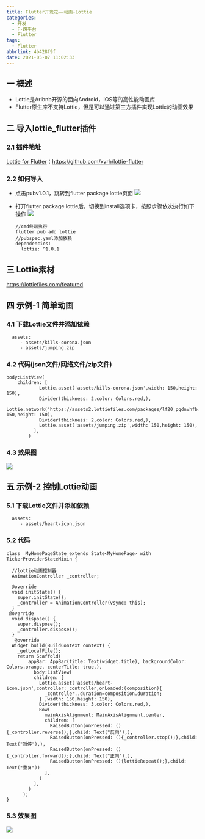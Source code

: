 ```yaml
---
title: Flutter开发之——动画-Lottie
categories:
  - 开发
  - F-跨平台
  - Flutter
tags:
  - Flutter
abbrlink: 4b428f9f
date: 2021-05-07 11:02:33
---
```

## 一 概述

* Lottie是Aribnb开源的面向Android，iOS等的高性能动画库
* Flutter原生库不支持Lottie，但是可以通过第三方插件实现Lottie的动画效果

<!--more-->

## 二 导入lottie_flutter插件

### 2.1 插件地址

[Lottie for Flutter](https://github.com/xvrh/lottie-flutter)：https://github.com/xvrh/lottie-flutter

### 2.2 如何导入

* 点击pubv1.0.1，跳转到flutter package lottie页面
![][1]

* 打开flutter package lottie后，切换到install选项卡，按照步骤依次执行如下操作
  ![][2]
  
  ```
  //cmd终端执行
  flutter pub add lottie
  //pubspec.yaml添加依赖
  dependencies:
    lottie: ^1.0.1
  ```

## 三 Lottie素材

https://lottiefiles.com/featured

## 四 示例-1 简单动画

### 4.1  下载Lottie文件并添加依赖

```
  assets:
     - assets/kills-corona.json
     - assets/jumping.zip
```

### 4.2 代码(json文件/网络文件/zip文件)

```
body:ListView(
    children: [
            Lottie.asset('assets/kills-corona.json',width: 150,height: 150),
            Divider(thickness: 2,color: Colors.red,),
            Lottie.network('https://assets2.lottiefiles.com/packages/lf20_pqdnvhfb.json',width: 150,height: 150),
            Divider(thickness: 2,color: Colors.red,),
            Lottie.asset('assets/jumping.zip',width: 150,height: 150),
          ],
        )
```

### 4.3 效果图
![][3]

## 五 示例-2 控制Lottie动画

### 5.1  下载Lottie文件并添加依赖

```
  assets:
     - assets/heart-icon.json
```

### 5.2 代码

```
class _MyHomePageState extends State<MyHomePage> with TickerProviderStateMixin {

  //lottie动画控制器
  AnimationController _controller;
  
  @override
  void initState() {
    super.initState();
    _controller = AnimationController(vsync: this);
  }
 @override
  void dispose() {
    super.dispose();
    _controller.dispose();
  }
   @override
  Widget build(BuildContext context) {
    _getLocalFile();
    return Scaffold(
        appBar: AppBar(title: Text(widget.title), backgroundColor: Colors.orange, centerTitle: true,),
          body:ListView(
          children: [
            Lottie.asset('assets/heart-icon.json',controller:_controller,onLoaded:(composition){
              _controller..duration=composition.duration;
            } ,width: 150,height: 150),
            Divider(thickness: 3,color: Colors.red,),
            Row(
              mainAxisAlignment: MainAxisAlignment.center,
              children: [
                RaisedButton(onPressed: (){_controller.reverse();},child: Text("反向"),),
                RaisedButton(onPressed: (){_controller.stop();},child: Text("暂停"),),
                RaisedButton(onPressed: (){_controller.forward();},child: Text("正向"),),
                RaisedButton(onPressed: (){lottieRepeat();},child: Text("重复"))
              ],
            )
          ],
        )
      );
}
```

### 5.3 效果图
![][4]



[1]:https://jsd.onmicrosoft.cn/gh/PGzxc/CDN/blog-flutter/flutter-lottie-pub-click.png
[2]:https://jsd.onmicrosoft.cn/gh/PGzxc/CDN/blog-flutter/flutter-lottie-install.png
[3]:https://jsd.onmicrosoft.cn/gh/PGzxc/CDN/blog-flutter/flutter-lottie-simple.gif
[4]:https://jsd.onmicrosoft.cn/gh/PGzxc/CDN/blog-flutter/flutter-lottie-controller.gif